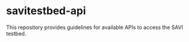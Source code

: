 # savitestbed-api
This repository provides guidelines for available APIs to access the SAVI testbed.
